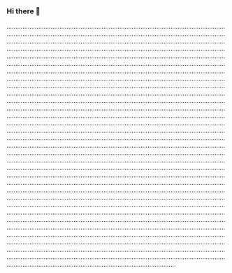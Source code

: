 ### Hi there 👋

................................................................................................................................................................................................................................................................................................................................................................................................................................................................................................................................................................................................................................................................................................................................................................................................................................................................................................................................................................................................................................................................................................................................................................................................................................................................................................................................................................................................................................................................................................................................................................................................................................................................................................................................................................................................................................................................................................................................................................................................................................................................................................................................................................................................................................................................................................................................................................................................................................................................................................................................................................................................................................................................................................................................................................................................................................................................................................................................................................................................................................................................................................................................................................................................................................................................................................................................................................................................................................................................................................................................................................................................................................................................................................................................................................................................................................................................................................................................................................................................................................................................................................................................................................................................................................